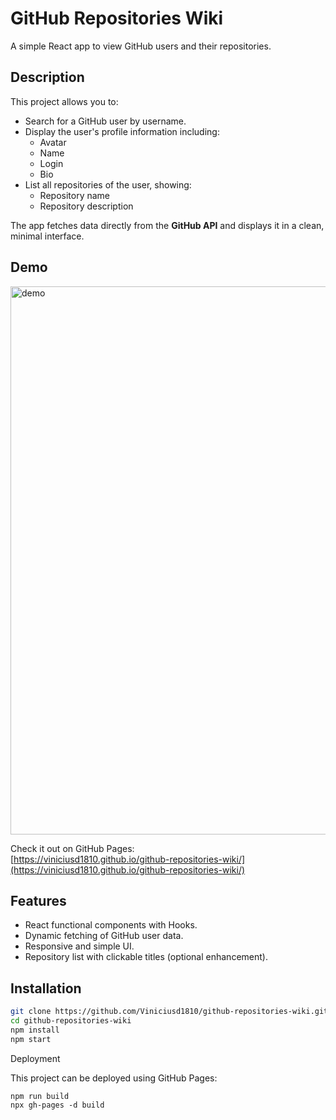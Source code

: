 # GitHub Repositories Wiki

A simple React app to view GitHub users and their repositories.

## Description

This project allows you to:

- Search for a GitHub user by username.
- Display the user's profile information including:
  - Avatar
  - Name
  - Login
  - Bio
- List all repositories of the user, showing:
  - Repository name
  - Repository description

The app fetches data directly from the **GitHub API** and displays it in a clean, minimal interface.

## Demo
<img width="1577" height="877" alt="demo" src="https://github.com/user-attachments/assets/43328b9e-b096-4239-9228-cf859e8c0f4d" />

Check it out on GitHub Pages:  
[https://viniciusd1810.github.io/github-repositories-wiki/](https://viniciusd1810.github.io/github-repositories-wiki/)

## Features

- React functional components with Hooks.
- Dynamic fetching of GitHub user data.
- Responsive and simple UI.
- Repository list with clickable titles (optional enhancement).

## Installation

```bash
git clone https://github.com/Viniciusd1810/github-repositories-wiki.git
cd github-repositories-wiki
npm install
npm start
```

Deployment

This project can be deployed using GitHub Pages:
```
npm run build
npx gh-pages -d build

